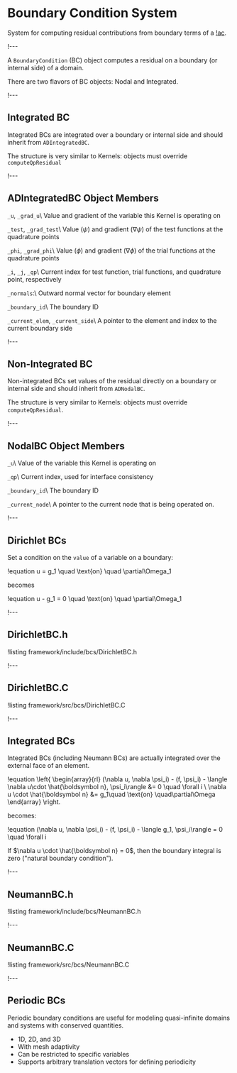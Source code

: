 # Boundary Condition System

System for computing residual contributions from boundary terms of a [!ac](PDE).

!---

A `BoundaryCondition` (BC) object computes a residual on a boundary (or internal side) of a domain.

There are two flavors of BC objects: Nodal and Integrated.

!---

## Integrated BC

Integrated BCs are integrated over a boundary or internal side and should inherit
from `ADIntegratedBC`.

The structure is very similar to Kernels: objects must override `computeQpResidual`

!---

## ADIntegratedBC Object Members

`_u`, `_grad_u`\\
Value and gradient of the variable this Kernel is operating on

`_test`, `_grad_test`\\
Value ($\psi$) and gradient ($\nabla \psi$) of the test functions at the quadrature points

`_phi`, `_grad_phi`\\
Value ($\phi$) and gradient ($\nabla \phi$) of the trial functions at the quadrature points

`_i`, `_j`, `_qp`\\
Current index for test function, trial functions, and quadrature point, respectively

`_normals`:\\
Outward normal vector for boundary element

`_boundary_id`\\
The boundary ID

`_current_elem`, `_current_side`\\
A pointer to the element and index to the current boundary side

!---

## Non-Integrated BC

Non-integrated BCs set values of the residual directly on a boundary or internal side and
should inherit from `ADNodalBC`.

The structure is very similar to Kernels: objects must override `computeQpResidual`.

!---

## NodalBC Object Members

`_u`\\
Value of the variable this Kernel is operating on

`_qp`\\
Current index, used for interface consistency

`_boundary_id`\\
The boundary ID

`_current_node`\\
A pointer to the current node that is being operated on.

!---

## Dirichlet BCs

Set a condition on the `value` of a variable on a boundary:

!equation
u = g_1 \quad \text{on} \quad \partial\Omega_1

becomes

!equation
u - g_1 = 0 \quad \text{on} \quad \partial\Omega_1

!---

## DirichletBC.h

!listing framework/include/bcs/DirichletBC.h

!---

## DirichletBC.C

!listing framework/src/bcs/DirichletBC.C

!---

## Integrated BCs

Integrated BCs (including Neumann BCs) are actually integrated over the external face of an element.

!equation
\left\{
   \begin{array}{rl}
     (\nabla u, \nabla \psi_i) - (f, \psi_i) - \langle \nabla u\cdot \hat{\boldsymbol n}, \psi_i\rangle &= 0 \quad \forall i
    \\
      \nabla u \cdot \hat{\boldsymbol n} &= g_1\quad \text{on} \quad\partial\Omega
   \end{array}
\right.

becomes:

!equation
(\nabla u, \nabla \psi_i) - (f, \psi_i) - \langle g_1, \psi_i\rangle = 0 \quad \forall i

If $\nabla u \cdot \hat{\boldsymbol n} = 0$, then the boundary integral is zero
("natural boundary condition").


!---

## NeumannBC.h

!listing framework/include/bcs/NeumannBC.h

!---

## NeumannBC.C

!listing framework/src/bcs/NeumannBC.C

!---

## Periodic BCs

Periodic boundary conditions are useful for modeling quasi-infinite domains and systems with
conserved quantities.

- 1D, 2D, and 3D
- With mesh adaptivity
- Can be restricted to specific variables
- Supports arbitrary translation vectors for defining periodicity
